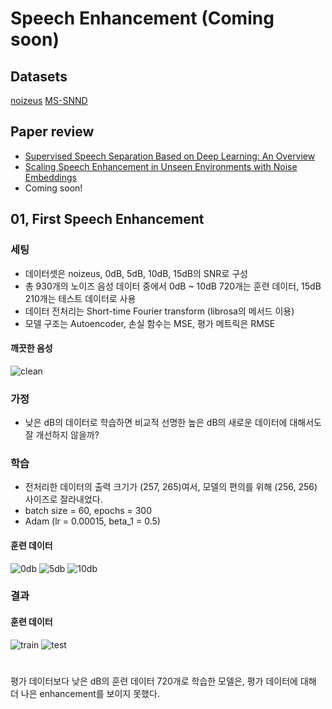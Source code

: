 # Speech Enhancement (Coming soon)
## Datasets  
[noizeus](https://ecs.utdallas.edu/loizou/speech/noizeus/)
[MS-SNND](https://github.com/microsoft/MS-SNSD)
## Paper review  
- [Supervised Speech Separation Based on Deep Learning: An Overview](https://github.com/Doyosae/Speech_Enhancement/blob/master/paper/01.md)  
- [Scaling Speech Enhancement in Unseen Environments with Noise Embeddings](https://github.com/Doyosae/Speech_Enhancement/blob/master/paper/02.md)
- Coming soon!
## 01, First Speech Enhancement  
### 세팅
- 데이터셋은 noizeus, 0dB, 5dB, 10dB, 15dB의 SNR로 구성
- 총 930개의 노이즈 음성 데이터 중에서 0dB ~ 10dB 720개는 훈련 데이터, 15dB 210개는 테스트 데이터로 사용
- 데이터 전처리는 Short-time Fourier transform (librosa의 메서드 이용)
- 모델 구조는 Autoencoder, 손실 함수는 MSE, 평가 메트릭은 RMSE
#### 깨끗한 음성
![clean](https://github.com/Doyosae/Speech_Enhancement/blob/master/01_Denoising_Prototype/images/clean.png)
### 가정
- 낮은 dB의 데이터로 학습하면 비교적 선명한 높은 dB의 새로운 데이터에 대해서도 잘 개선하지 않을까?
### 학습
- 전처리한 데이터의 출력 크기가 (257, 265)여서, 모델의 편의를 위해 (256, 256) 사이즈로 잘라내었다.
- batch size = 60, epochs = 300
- Adam (lr = 0.00015, beta_1 = 0.5)
#### 훈련 데이터
![0db](https://github.com/Doyosae/Speech_Enhancement/blob/master/01_Denoising_Prototype/images/0dB.png)
![5db](https://github.com/Doyosae/Speech_Enhancement/blob/master/01_Denoising_Prototype/images/5dB.png)
![10db](https://github.com/Doyosae/Speech_Enhancement/blob/master/01_Denoising_Prototype/images/10dB.png)
### 결과
#### 훈련 데이터
![train](https://github.com/Doyosae/Speech_Enhancement/blob/master/01_Denoising_Prototype/images/trainSound.png)
![test](https://github.com/Doyosae/Speech_Enhancement/blob/master/01_Denoising_Prototype/images/testSound.png)
#
평가 데이터보다 낮은 dB의 훈련 데이터 720개로 학습한 모델은, 평가 데이터에 대해 더 나은 enhancement를 보이지 못했다.
